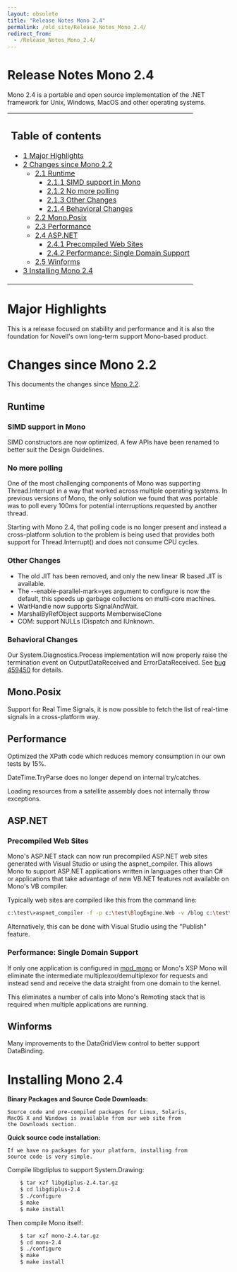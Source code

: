 ```yaml
---
layout: obsolete
title: "Release Notes Mono 2.4"
permalink: /old_site/Release_Notes_Mono_2.4/
redirect_from:
  - /Release_Notes_Mono_2.4/
---
```


Release Notes Mono 2.4
======================

Mono 2.4 is a portable and open source implementation of the .NET framework for Unix, Windows, MacOS and other operating systems.

<table>
<col width="100%" />
<tbody>
<tr class="odd">
<td align="left"><h2>Table of contents</h2>
<ul>
<li><a href="#major-highlights">1 Major Highlights</a></li>
<li><a href="#changes-since-mono-22">2 Changes since Mono 2.2</a>
<ul>
<li><a href="#runtime">2.1 Runtime</a>
<ul>
<li><a href="#simd-support-in-mono">2.1.1 SIMD support in Mono</a></li>
<li><a href="#no-more-polling">2.1.2 No more polling</a></li>
<li><a href="#other-changes">2.1.3 Other Changes</a></li>
<li><a href="#behavioral-changes">2.1.4 Behavioral Changes</a></li>
</ul></li>
<li><a href="#monoposix">2.2 Mono.Posix</a></li>
<li><a href="#performance">2.3 Performance</a></li>
<li><a href="#aspnet">2.4 ASP.NET</a>
<ul>
<li><a href="#precompiled-web-sites">2.4.1 Precompiled Web Sites</a></li>
<li><a href="#performance-single-domain-support">2.4.2 Performance: Single Domain Support</a></li>
</ul></li>
<li><a href="#winforms">2.5 Winforms</a></li>
</ul></li>
<li><a href="#installing-mono-24">3 Installing Mono 2.4</a></li>
</ul></td>
</tr>
</tbody>
</table>

Major Highlights
================

This is a release focused on stability and performance and it is also the foundation for Novell's own long-term support Mono-based product.

Changes since Mono 2.2
======================

This documents the changes since [Mono 2.2]({{site.github.url}}/old_site/Release_Notes_Mono_2.2 "Release Notes Mono 2.2").

Runtime
-------

### SIMD support in Mono

SIMD constructors are now optimized. A few APIs have been renamed to better suit the Design Guidelines.

### No more polling

One of the most challenging components of Mono was supporting Thread.Interrupt in a way that worked across multiple operating systems. In previous versions of Mono, the only solution we found that was portable was to poll every 100ms for potential interruptions requested by another thread.

Starting with Mono 2.4, that polling code is no longer present and instead a cross-platform solution to the problem is being used that provides both support for Thread.Interrupt() and does not consume CPU cycles.

### Other Changes

-   The old JIT has been removed, and only the new linear IR based JIT is available.
-   The --enable-parallel-mark=yes argument to configure is now the default, this speeds up garbage collections on multi-core machines.
-   WaitHandle now supports SignalAndWait.
-   MarshalByRefObject supports MemberwiseClone
-   COM: support NULLs IDispatch and IUnknown.

### Behavioral Changes

Our System.Diagnostics.Process implementation will now properly raise the termination event on OutputDataReceived and ErrorDataReceived. See [bug 459450](https://bugzilla.novell.com/show_bug.cgi?id=459450) for details.

Mono.Posix
----------

Support for Real Time Signals, it is now possible to fetch the list of real-time signals in a cross-platform way.

Performance
-----------

Optimized the XPath code which reduces memory consumption in our own tests by 15%.

DateTime.TryParse does no longer depend on internal try/catches.

Loading resources from a satellite assembly does not internally throw exceptions.

ASP.NET
-------

### Precompiled Web Sites

Mono's ASP.NET stack can now run precompiled ASP.NET web sites generated with Visual Studio or using the aspnet\_compiler. This allows Mono to support ASP.NET applications written in languages other than C\# or applications that take advantage of new VB.NET features not available on Mono's VB compiler.

Typically web sites are compiled like this from the command line:

``` bash
c:\test\>aspnet_compiler -f -p c:\test\BlogEngine.Web -v /blog c:\test\output
```

Alternatively, this can be done with Visual Studio using the "Publish" feature.

### Performance: Single Domain Support

If only one application is configured in [mod\_mono]({{site.github.url}}/old_site/Mod_mono "Mod mono") or Mono's XSP Mono will eliminate the intermediate multiplexor/demultiplexor for requests and instead send and receive the data straight from one domain to the kernel.

This eliminates a number of calls into Mono's Remoting stack that is required when multiple applications are running.

Winforms
--------

Many improvements to the DataGridView control to better support DataBinding.

Installing Mono 2.4
===================

**Binary Packages and Source Code Downloads:**

    Source code and pre-compiled packages for Linux, Solaris, 
    MacOS X and Windows is available from our web site from 
    the Downloads section.

**Quick source code installation:**

    If we have no packages for your platform, installing from 
    source code is very simple.   

Compile libgdiplus to support System.Drawing:

``` bash
    $ tar xzf libgdiplus-2.4.tar.gz
    $ cd libgdiplus-2.4
    $ ./configure
    $ make
    $ make install
```

Then compile Mono itself:

``` bash
    $ tar xzf mono-2.4.tar.gz
    $ cd mono-2.4
    $ ./configure
    $ make
    $ make install
```

